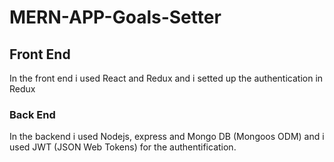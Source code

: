 # MERN-APP-Goals-Setter
## Front End
In the front end i used React and Redux and i setted up the authentication in Redux 

### Back End
In the backend i used Nodejs, express and Mongo DB (Mongoos ODM) and i used JWT (JSON Web Tokens) for the authentification.
